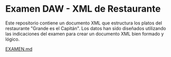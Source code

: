 # Examen DAW - XML de Restaurante

Este repositorio contiene un documento XML que estructura los platos del restaurante "Grande es el Capitán". Los datos han sido diseñados utilizando las indicaciones del examen para crear un documento XML bien formado y lógico.

[EXAMEN.md](EXAMEN.MD)